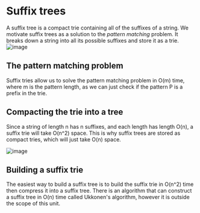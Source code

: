 # Suffix trees
A suffix tree is a compact trie containing all of the suffixes of a string. We motivate suffix trees as a solution to the *pattern matching* problem. It breaks down a string into all its possible suffixes and store it as a trie.
![image](https://github.com/awat0045/FIT2004-notes/assets/140218451/d1925219-be15-46b5-9ab1-b21182f78fe0)

## The pattern matching problem
Suffix tries allow us to solve the pattern matching problem in O(m) time, where m is the pattern length, as we can just check if the pattern P is a prefix in the trie. 

## Compacting the trie into a tree
Since a string of length n has n suffixes, and each length has length O(n), a suffix trie will take O(n^2) space. This is why suffix trees are stored as compact tries, which will just take O(n) space.

![image](https://github.com/awat0045/FIT2004-notes/assets/140218451/60587041-ca4e-4aed-9744-e19597a0702a)

## Building a suffix trie
The easiest way to build a suffix tree is to build the suffix trie in O(n^2) time then compress it into a suffix tree. There is an algorithm that can construct a suffix tree in O(n) time called Ukkonen's algorithm, however it is outside the scope of this unit.
